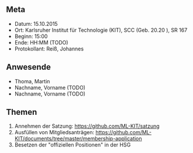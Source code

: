 ## Meta
* Datum: 15.10.2015
* Ort: Karlsruher Institut für Technologie (KIT), SCC (Geb. 20.20 ), SR 167
* Beginn: 15:00
* Ende: HH:MM (TODO)
* Protokollant: Reiß, Johannes


## Anwesende

* Thoma, Martin
* Nachname, Vorname (TODO)
* Nachname, Vorname (TODO)


## Themen

1. Annehmen der Satzung: https://github.com/ML-KIT/satzung
2. Ausfüllen von Mitgliedsanträgen: https://github.com/ML-KIT/documents/tree/master/membership-application
3. Besetzen der "offiziellen Positionen" in der HSG